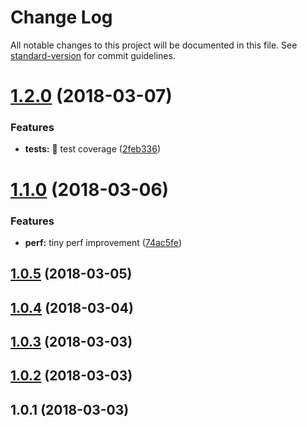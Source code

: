 # Change Log

All notable changes to this project will be documented in this file. See [standard-version](https://github.com/conventional-changelog/standard-version) for commit guidelines.

<a name="1.2.0"></a>
# [1.2.0](https://github.com/emkay/theodore/compare/v1.1.0...v1.2.0) (2018-03-07)


### Features

* **tests:** :100: test coverage ([2feb336](https://github.com/emkay/theodore/commit/2feb336))



<a name="1.1.0"></a>
# [1.1.0](https://github.com/emkay/theodore/compare/v1.0.5...v1.1.0) (2018-03-06)


### Features

* **perf:** tiny perf improvement ([74ac5fe](https://github.com/emkay/theodore/commit/74ac5fe))



<a name="1.0.5"></a>
## [1.0.5](https://github.com/emkay/theodore/compare/v1.0.4...v1.0.5) (2018-03-05)



<a name="1.0.4"></a>
## [1.0.4](https://github.com/emkay/theodore/compare/v1.0.3...v1.0.4) (2018-03-04)



<a name="1.0.3"></a>
## [1.0.3](https://github.com/emkay/theodore/compare/v1.0.2...v1.0.3) (2018-03-03)



<a name="1.0.2"></a>
## [1.0.2](https://github.com/emkay/theodore/compare/v1.0.1...v1.0.2) (2018-03-03)



<a name="1.0.1"></a>
## 1.0.1 (2018-03-03)
